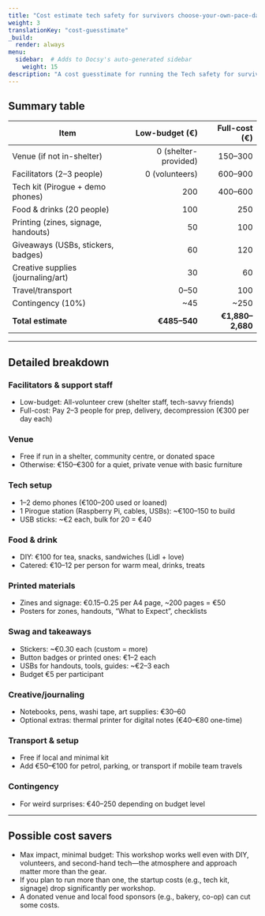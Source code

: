 ```yaml
---
title: "Cost estimate tech safety for survivors choose-your-own-pace-day"
weight: 3
translationKey: "cost-guesstimate"
_build:
  render: always
menu:
  sidebar:  # Adds to Docsy's auto-generated sidebar
    weight: 15
description: "A cost guesstimate for running the Tech safety for survivors choose-your-own-pace-day. This is designed for up to 20 participants at a shelter or community venue, with both a low-budget version (DIY/volunteer-powered) and a realistic full-cost version that respects people’s time and pays facilitators fairly."
---
```


## Summary table

| Item                                |       Low-budget (€) |    Full-cost (€) |
|-------------------------------------|---------------------:|-----------------:|
| Venue (if not in-shelter)           | 0 (shelter-provided) |          150–300 |
| Facilitators (2–3 people)           |       0 (volunteers) |          600–900 |
| Tech kit (Pirogue + demo phones)    |                  200 |          400–600 |
| Food & drinks (20 people)           |                  100 |              250 |
| Printing (zines, signage, handouts) |                   50 |              100 |
| Giveaways (USBs, stickers, badges)  |                   60 |              120 |
| Creative supplies (journaling/art)  |                   30 |               60 |
| Travel/transport                    |                 0–50 |              100 |
| Contingency (10%)                   |                 \~45 |            \~250 |
| **Total estimate**                  |         **€485–540** | **€1,880–2,680** |

---

## Detailed breakdown

### Facilitators & support staff

* Low-budget: All-volunteer crew (shelter staff, tech-savvy friends)
* Full-cost: Pay 2–3 people for prep, delivery, decompression (€300 per day each)

### Venue

* Free if run in a shelter, community centre, or donated space
* Otherwise: €150–€300 for a quiet, private venue with basic furniture

### Tech setup

* 1–2 demo phones (€100–200 used or loaned)
* 1 Pirogue station (Raspberry Pi, cables, USBs): \~€100–150 to build
* USB sticks: \~€2 each, bulk for 20 = €40

### Food & drink

* DIY: €100 for tea, snacks, sandwiches (Lidl + love)
* Catered: €10–12 per person for warm meal, drinks, treats

### Printed materials

* Zines and signage: €0.15–0.25 per A4 page, \~200 pages = €50
* Posters for zones, handouts, “What to Expect”, checklists

### Swag and takeaways

* Stickers: \~€0.30 each (custom = more)
* Button badges or printed ones: €1–2 each
* USBs for handouts, tools, guides: \~€2–3 each
* Budget €5 per participant

### Creative/journaling

* Notebooks, pens, washi tape, art supplies: €30–60
* Optional extras: thermal printer for digital notes (€40–€80 one-time)

### Transport & setup

* Free if local and minimal kit
* Add €50–€100 for petrol, parking, or transport if mobile team travels

### Contingency

* For weird surprises: €40–250 depending on budget level

---

## Possible cost savers

* Max impact, minimal budget: This workshop works well even with DIY, volunteers, and second-hand tech—the atmosphere and approach matter more than the gear.
* If you plan to run more than one, the startup costs (e.g., tech kit, signage) drop significantly per workshop.
* A donated venue and local food sponsors (e.g., bakery, co-op) can cut some costs.
